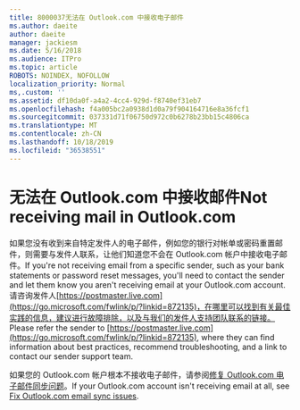 ```yaml
---
title: 8000037无法在 Outlook.com 中接收电子邮件
ms.author: daeite
author: daeite
manager: jackiesm
ms.date: 5/16/2018
ms.audience: ITPro
ms.topic: article
ROBOTS: NOINDEX, NOFOLLOW
localization_priority: Normal
ms,.custom: ''
ms.assetid: df10da0f-a4a2-4cc4-929d-f8740ef31eb7
ms.openlocfilehash: f4a005bc2a0938d1d0a79f904164716e8a36fcf1
ms.sourcegitcommit: 037331d71f06750d972c0b6278b23bb15c4806ca
ms.translationtype: MT
ms.contentlocale: zh-CN
ms.lasthandoff: 10/18/2019
ms.locfileid: "36538551"
---
```

# <a name="not-receiving-mail-in-outlookcom"></a><span data-ttu-id="4878f-102">无法在 Outlook.com 中接收邮件</span><span class="sxs-lookup"><span data-stu-id="4878f-102">Not receiving mail in Outlook.com</span></span>

<span data-ttu-id="4878f-103">如果您没有收到来自特定发件人的电子邮件，例如您的银行对帐单或密码重置邮件，则需要与发件人联系，让他们知道您不会在 Outlook.com 帐户中接收电子邮件。</span><span class="sxs-lookup"><span data-stu-id="4878f-103">If you're not receiving email from a specific sender, such as your bank statements or password reset messages, you'll need to contact the sender and let them know you aren't receiving email at your Outlook.com account.</span></span> <span data-ttu-id="4878f-104">请咨询发件人[https://postmaster.live.com](https://go.microsoft.com/fwlink/p/?linkid=872135)，在哪里可以找到有关最佳实践的信息，建议进行故障排除，以及与我们的发件人支持团队联系的链接。</span><span class="sxs-lookup"><span data-stu-id="4878f-104">Please refer the sender to [https://postmaster.live.com](https://go.microsoft.com/fwlink/p/?linkid=872135), where they can find information about best practices, recommend troubleshooting, and a link to contact our sender support team.</span></span>
  
<span data-ttu-id="4878f-105">如果您的 Outlook.com 帐户根本不接收电子邮件，请参阅[修复 Outlook.com 电子邮件同步问题](https://go.microsoft.com/fwlink/p/?linkid=874363)。</span><span class="sxs-lookup"><span data-stu-id="4878f-105">If your Outlook.com account isn't receiving email at all, see [Fix Outlook.com email sync issues](https://go.microsoft.com/fwlink/p/?linkid=874363).</span></span>
  

